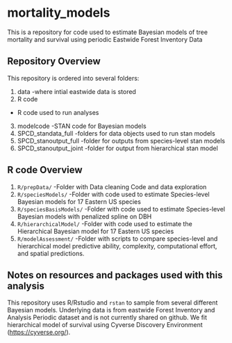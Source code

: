 # mortality_models

This is a repository for code used to estimate Bayesian models of tree mortality and survival using periodic Eastwide Forest Inventory Data

## Repository Overview
This repository is ordered into several folders:
1. data
  -where intial eastwide data is stored
2. R code
  - R code used to run analyses
3. modelcode
  -STAN code for Bayesian models
4. SPCD_standata_full
  -folders for data objects used to run stan models
5. SPCD_stanoutput_full
  -folder for outputs from species-level stan models
6. SPCD_stanoutput_joint
  -folder for output from hierarchical stan model


## R code Overview 
1. `R/prepData/`
  -Folder with Data cleaning Code and data exploration
2. `R/speciesModels/`
  -Folder with code used to estimate Species-level Bayesian models for 17 Eastern US species
3. `R/speciesBasisModels/`
  -Folder with code used to estimate Species-level Bayesian models with penalized spline on DBH
4. `R/hierarchicalModel/`
  -Folder with code used to estimate the Hierarchical Bayesian model for 17 Eastern US species
5. `R/modelAssessment/`
  -Folder with scripts to compare species-level and hierarchical model predictive ability, complexity, computational effort, and spatial predictions.
  

## Notes on resources and packages used with this analysis
This repository uses R/Rstudio and `rstan` to sample from several different Bayesian models. Underlying data is from eastwide Forest Inventory and Analysis Periodic dataset and is not currently shared on github. We fit hierarchical model of survival using Cyverse Discovery Environment (https://cyverse.org/).
